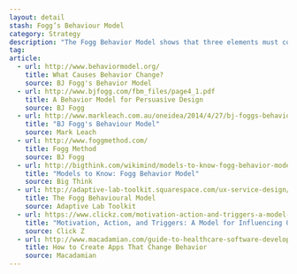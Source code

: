 ```yaml
---
layout: detail
stash: Fogg’s Behaviour Model
category: Strategy
description: "The Fogg Behavior Model shows that three elements must converge at the same moment for a behavior to occur: Motivation, Ability, and Trigger. When a behavior does not occur, at least one of those three elements is missing. "
tag:
article:
  - url: http://www.behaviormodel.org/
    title: What Causes Behavior Change?
    source: BJ Fogg's Behavior Model
  - url: http://www.bjfogg.com/fbm_files/page4_1.pdf
    title: A Behavior Model for Persuasive Design
    source: BJ Fogg
  - url: http://www.markleach.com.au/oneidea/2014/4/27/bj-foggs-behaviour-model
    title: "BJ Fogg's Behaviour Model"
    source: Mark Leach
  - url: http://www.foggmethod.com/
    title: Fogg Method
    source: BJ Fogg
  - url: http://bigthink.com/wikimind/models-to-know-fogg-behavior-model
    title: "Models to Know: Fogg Behavior Model"
    source: Big Think
  - url: http://adaptive-lab-toolkit.squarespace.com/ux-service-design/behavioural-design-tools/fogg-behavioural-model
    title: The Fogg Behavioural Model
    source: Adaptive Lab Toolkit
  - url: https://www.clickz.com/motivation-action-and-triggers-a-model-for-influencing-online-behavior/44250/
    title: "Motivation, Action, and Triggers: A Model for Influencing Online Behavior"
    source: Click Z
  - url: http://www.macadamian.com/guide-to-healthcare-software-development/how-to-create-apps-that-change-behavior/
    title: How to Create Apps That Change Behavior
    source: Macadamian
---
```

